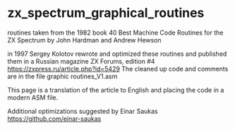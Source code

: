 # zx_spectrum_graphical_routines
routines taken from the 1982 book  40 Best Machine Code Routines for the ZX Spectrum by John Hardman and Andrew Hewson

in 1997 Sergey Kolotov rewrote and optimized these routines and published them in a Russian magazine ZX Forums, edition #4
https://zxpress.ru/article.php?id=5429
The cleaned up code and comments are in the file
graphic routines_V1.asm

This page is a translation of the article to English and placing the code in a modern ASM file.

Additional optimizations suggested by Einar Saukas
https://github.com/einar-saukas

